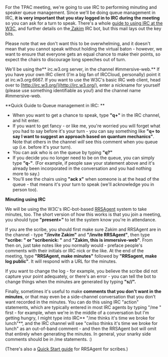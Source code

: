 For the TPAC meeting, we're going to use IRC to performing minuting and speaker queue management.  Since we'll be doing queue management in IRC, **it is very important that you stay logged in to IRC during the meeting** so you can ask for a turn to speak.  There's a whole [guide to using IRC at the W3C](https://www.w3.org/wiki/IRC), and further details on the[ Zakim](https://www.w3.org/2001/12/zakim-irc-bot) IRC bot, but this mail lays out the key bits. 

Please note that we don't want this to be overwhelming, and it doesn't mean that you cannot speak without holding the virtual baton - however, we want to ensure that everyone gets an equal chance to make their points, so expect the chairs to discourage long speeches out of turn.

We'll be using the** irc.w3.org server, in the channel #immersive-web.**  If you have your own IRC client (I'm a big fan of IRCCloud, personally) point it at irc.w3.org:6667.  If you want to use the W3C's basic IRC web client, head over to [http://irc.w3.org/](http://irc.w3.org/), enter a nickname for yourself (please use something identifiable as you!) and the channel name #immersive-web.

**Quick Guide to Queue management in IRC: **

*   When you want to get a chance to speak, type **"q+"** in the IRC channel, and hit enter. 
*   If you want to get fancy - or like me, you're worried you will forget what you had to say before it's your turn - you can say something like **"q+ to say I want to suggest an approach based on quantum mechanics"**.  Note that others in the channel *will* see this comment when you queue up (i.e. before it's your turn).
*   You can ask who is on the queue by typing **"q?"**
*   If you decide you no longer need to be on the queue, you can simply type **"q-"**.  (For example, if people saw your statement above and it's already been incorporated in the conversation and you had nothing more to say.)
*   You'll see the chairs using **"ack x"** when someone is at the head of the queue - that means it's your turn to speak (we'll acknowledge you in person too).  

**Minuting using IRC**

We will be using the W3C's IRC-bot-based [RRSAgent](https://www.w3.org/2002/03/RRSAgent) system to take minutes, too.  The short version of how this works is that you join a meeting, you should type **"present+"** to let the system know you're in attendance.

If you are the scribe, you should first make sure Zakim and RRSAgent are in the channel - type **"/invite Zakim"** and **"/invite RRSAgent"**, then type **"scribe: <your name>" or "scribenick: <your IRC handle>"** and **"Zakim, this is immersive-web"**. From then on, just take notes like you normally would - preface people's comments with their initials or IRC nick or the like.  At the end of the meeting, type **"RRSAgent, make minutes"** followed by **"RRSagent, make log public"**.  It will respond with a URL for the minutes.

If you want to change the log - for example, you believe the scribe did not capture your point adequately, or there's an error - you can tell the bot to change things when the minutes are generated by typing **"s/<old text>/<new text>".**

Finally, sometimes it's useful to make **comments that you don't want in the minutes**, or that may even be a side-channel conversation that you don't want recorded in the minutes.  You can do this using IRC "action" statements, which are typically entered in most IRC agents by typing "/me " first - for example, when we're in the middle of a conversation but I'm getting hungry, I might type into IRC** "/me thinks it's time we broke for lunch"**, and the IRC channel will see "cwilso thinks it's time we broke for lunch" as an out-of-band comment - and then the RRSAgent bot will omit that entirely when generating the minutes.  In general, your snarky side comments should be in /me statements.  :) 

(There's also a [Quick Start guide](https://dev.w3.org/cvsweb/~checkout~/2002/scribe/scribedoc.htm?content-type=text/html#Quick_Start_Guide) for RRSAgent for scribes.)
